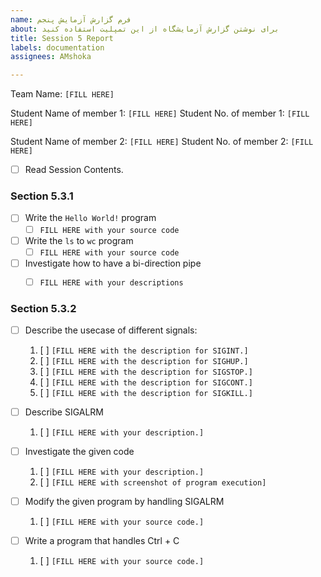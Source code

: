 ```yaml
---
name: فرم گزارش آزمایش پنجم
about: برای نوشتن گزارش آزمایشگاه از این تمپلیت استفاده کنید
title: Session 5 Report
labels: documentation
assignees: AMshoka

---
```


Team Name: `[FILL HERE]`

Student Name of member 1: `[FILL HERE]`
Student No. of member 1: `[FILL HERE]`

Student Name of member 2: `[FILL HERE]`
Student No. of member 2: `[FILL HERE]`

- [ ] Read Session Contents.

### Section 5.3.1

- [ ] Write the `Hello World!` program
    - [ ] `FILL HERE with your source code`
    
- [ ] Write the `ls` to `wc` program
    - [ ] `FILL HERE with your source code`

- [ ] Investigate how to have a bi-direction pipe
    - [ ] `FILL HERE with your descriptions`
    
    

### Section 5.3.2

- [ ] Describe the usecase of different signals:
    1. [ ] `[FILL HERE with the description for SIGINT.]`
    1. [ ] `[FILL HERE with the description for SIGHUP.]`
    1. [ ] `[FILL HERE with the description for SIGSTOP.]`
    1. [ ] `[FILL HERE with the description for SIGCONT.]`
    1. [ ] `[FILL HERE with the description for SIGKILL.]`

- [ ] Describe SIGALRM
    1. [ ] `[FILL HERE with your description.]`

- [ ] Investigate the given code
    1. [ ] `[FILL HERE with your description.]`
    1. [ ] `[FILL HERE with screenshot of program execution]`

- [ ] Modify the given program by handling SIGALRM
    1. [ ] `[FILL HERE with your source code.]`

- [ ] Write a program that handles Ctrl + C
    1. [ ] `[FILL HERE with your source code.]`
